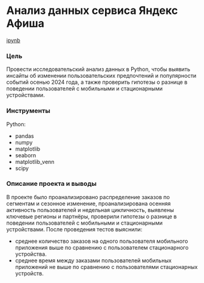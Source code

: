 # Анализ данных сервиса Яндекс Афиша
[ipynb](https://github.com/ghdena/Portfolio-Afisha/blob/main/Service_Afisha.ipynb)

### Цель
Провести исследовательский анализ данных в Python, чтобы выявить инсайты об изменении пользовательских предпочтений 
и популярности событий осенью 2024 года, а также проверить гипотезы о разнице в поведении пользователей с мобильными 
и стационарными устройствами.

### Инструменты
Python:
- pandas
- numpy
- matplotlib
- seaborn
- matplotlib_venn
- scipy

### Описание проекта и выводы
В проекте было проанализировано распределение заказов по сегментам и сезонное изменение, 
проанализирована осенняя активность пользователей и недельная цикличность,
выявлены ключевые регионы и партнёры, проверили гипотезы о разнице в поведении пользователей с мобильными 
и стационарными устройствами. После проведения тестов выяснили:
- среднее количество заказов на одного пользователя мобильного приложения выше по сравнению с пользователем стационарного устройства.
- среднее время между заказами пользователей мобильных приложений не выше по сравнению с пользователями стационарных устройств.

